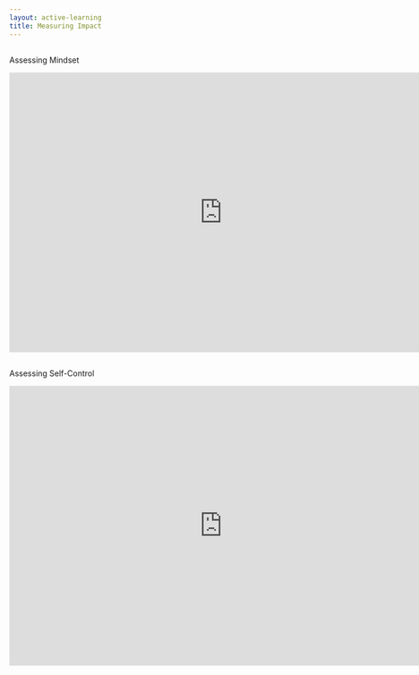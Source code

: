```yaml
---
layout: active-learning
title: Measuring Impact
---
```

## <div style="text-align:center"> 
Assessing Mindset
</div>  
<iframe src="https://docs.google.com/forms/d/e/1FAIpQLSftSBJiFZj2xel0WvwVQAEFHe7v8DVZ1BKFivoKA1nW3NFp1g/viewform?embedded=true" width="760" height="500" frameborder="0" marginheight="0" marginwidth="0">Loading...</iframe>

## <div style="text-align:center">
Assessing Self-Control
</div>  
<iframe src="https://docs.google.com/forms/d/e/1FAIpQLSeygxKWBLoYEQJFudt1X0nqc2RYVo7oWsPGhSjwIyHID-4LJw/viewform?embedded=true" width="760" height="500" frameborder="0" marginheight="0" marginwidth="0">Loading...</iframe>
